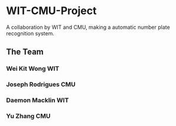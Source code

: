 # WIT-CMU-Project
A collaboration by WIT and CMU, making a automatic number plate recognition system. 

## The Team
### Wei Kit Wong WIT
### Joseph Rodrigues CMU
### Daemon Macklin WIT
### Yu Zhang CMU
